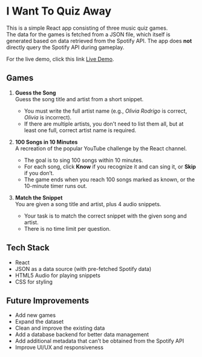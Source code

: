 # I Want To Quiz Away

This is a simple React app consisting of three music quiz games.  
The data for the games is fetched from a JSON file, which itself is generated based on data retrieved from the Spotify API. The app does **not** directly query the Spotify API during gameplay.

For the live demo, click this link [Live Demo](https://lodroter.github.io/IWantToQuizAway/).

## Games

1. **Guess the Song**  
   Guess the song title and artist from a short snippet.  
   - You must write the full artist name (e.g., *Olivia Rodrigo* is correct, *Olivia* is incorrect).  
   - If there are multiple artists, you don't need to list them all, but at least one full, correct artist name is required.

2. **100 Songs in 10 Minutes**  
   A recreation of the popular YouTube challenge by the React channel.  
   - The goal is to sing 100 songs within 10 minutes.  
   - For each song, click **Know** if you recognize it and can sing it, or **Skip** if you don’t.  
   - The game ends when you reach 100 songs marked as known, or the 10-minute timer runs out.

3. **Match the Snippet**  
   You are given a song title and artist, plus 4 audio snippets.  
   - Your task is to match the correct snippet with the given song and artist.  
   - There is no time limit per question.

## Tech Stack

- React  
- JSON as a data source (with pre-fetched Spotify data)  
- HTML5 Audio for playing snippets  
- CSS for styling

## Future Improvements

- Add new games  
- Expand the dataset
- Clean and improve the existing data  
- Add a database backend for better data management  
- Add additional metadata that can’t be obtained from the Spotify API  
- Improve UI/UX and responsiveness  
